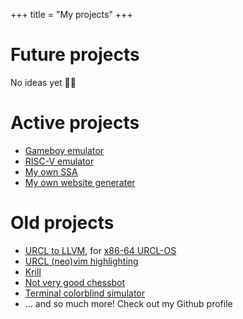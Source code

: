 +++
title = "My projects"
+++

# Future projects
No ideas yet :man_shrugging:

# Active projects
- [Gameboy emulator](https://github.com/funnsam/gamewaifu)
- [RISC-V emulator](https://github.com/funnsam/rv64)
- [My own SSA](https://github.com/funnsam/funnssa)
- [My own website generater](https://github.com/funnsam/mw)

# Old projects
- [URCL to LLVM](https://github.com/funnsam/urcl-llvm), for [x86-64 URCL-OS](https://github.com/funnsam/urclos-barebones)
- [URCL (neo)vim highlighting](https://github.com/funnsam/urcl.vim)
- [Krill](https://github.com/krill-lang)
- [Not very good chessbot](https://github.com/funnsam/chessbot)
- [Terminal colorblind simulator](https://github.com/funnsam/nope)
- ... and so much more! Check out my Github profile
